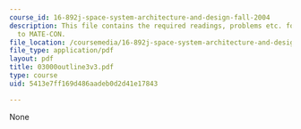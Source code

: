```yaml
---
course_id: 16-892j-space-system-architecture-and-design-fall-2004
description: This file contains the required readings, problems etc. for introduction
  to MATE-CON.
file_location: /coursemedia/16-892j-space-system-architecture-and-design-fall-2004/5413e7ff169d486aadeb0d2d41e17843_03000outline3v3.pdf
file_type: application/pdf
layout: pdf
title: 03000outline3v3.pdf
type: course
uid: 5413e7ff169d486aadeb0d2d41e17843

---
```

None